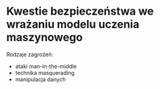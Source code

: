 # Kwestie bezpieczeństwa we wrażaniu modelu uczenia maszynowego

Rodzaje zagrożeń:

- ataki man-in-the-middle
- technika masquerading
- manipulacja danych



